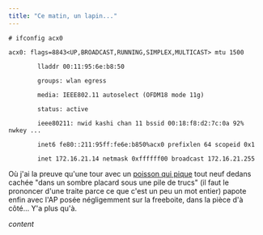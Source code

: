 ```yaml
---
title: "Ce matin, un lapin..."
---
```



      
    # ifconfig acx0
      
    acx0: flags=8843<UP,BROADCAST,RUNNING,SIMPLEX,MULTICAST> mtu 1500
      
            lladdr 00:11:95:6e:b8:50
      
            groups: wlan egress
      
            media: IEEE802.11 autoselect (OFDM18 mode 11g)
      
            status: active
      
            ieee80211: nwid kashi chan 11 bssid 00:18:f8:d2:7c:0a 92% nwkey ...
      
            inet6 fe80::211:95ff:fe6e:b850%acx0 prefixlen 64 scopeid 0x1
      
            inet 172.16.21.14 netmask 0xffffff00 broadcast 172.16.21.255
      
    

Où j'ai la preuve qu'une tour avec un [poisson qui
pique](http://www.openbsd.org) tout neuf dedans cachée "dans un sombre placard
sous une pile de trucs" (il faut le prononcer d'une traite parce ce que c'est
un peu un mot entier) papote enfin avec l'AP posée négligemment sur la
freeboite, dans la pièce d'à côté... Y'a plus qu'à.

*content*

